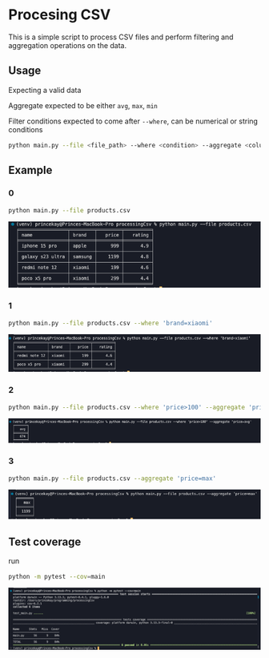 # Procesing CSV

This is a simple script to process CSV files and perform filtering and aggregation operations on the data.

## Usage

Expecting a valid data

Aggregate expected to be either `avg`, `max`, `min`

Filter conditions expected to come after `--where`, can be numerical or string conditions

```bash
python main.py --file <file_path> --where <condition> --aggregate <column>=<operation>
```

## Example

### 0

```bash
python main.py --file products.csv
```

![Output](<Screenshot 2025-07-15 at 13.08.29.png>)

### 1

```bash
python main.py --file products.csv --where 'brand=xiaomi'
```

![Output](<Screenshot 2025-07-15 at 12.59.13.png>)

### 2

```bash
python main.py --file products.csv --where 'price>100' --aggregate 'price=avg'
```

![Output](<Screenshot 2025-07-15 at 12.56.10.png>)

### 3

```bash
python main.py --file products.csv --aggregate 'price=max'
```

![Output](<Screenshot 2025-07-15 at 13.01.08.png>)

## Test coverage

run

```bash
python -m pytest --cov=main
```

![tesr_coverage](<Screenshot 2025-07-15 at 13.02.22.png>)
